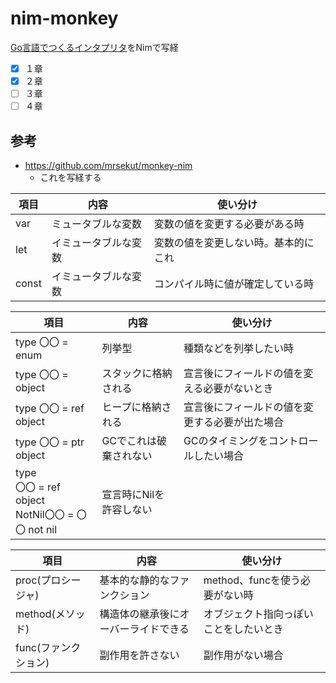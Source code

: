# nim-monkey


[Go言語でつくるインタプリタ](https://www.oreilly.co.jp/books/9784873118222/)をNimで写経

- [x] １章
- [x] ２章
- [ ] ３章
- [ ] ４章
## 参考

* https://github.com/mrsekut/monkey-nim
  * これを写経する　

|項目|内容|使い分け|
|---|---|---|
|var|ミュータブルな変数|変数の値を変更する必要がある時|
|let|イミュータブルな変数|変数の値を変更しない時。基本的にこれ|
|const|イミュータブルな変数|コンパイル時に値が確定している時|


|項目|内容|使い分け|
|---|---|---|
|type 〇〇 = enum|列挙型|種類などを列挙したい時|
|type 〇〇 = object|スタックに格納される|宣言後にフィールドの値を変える必要がないとき|
|type 〇〇 = ref object|ヒープに格納される|宣言後にフィールドの値を変更する必要が出た場合|
|type 〇〇 = ptr object|GCでこれは破棄されない|GCのタイミングをコントロールしたい場合|
|type <br>  〇〇 = ref object<br>  NotNil〇〇 = 〇〇 not nil|宣言時にNilを許容しない||

|項目|内容|使い分け|
|---|---|---|
|proc(プロシージャ)|基本的な静的なファンクション|method、funcを使う必要がない時|
|method(メソッド)|構造体の継承後にオーバーライドできる|オブジェクト指向っぽいことをしたいとき|
|func(ファンクション)|副作用を許さない|副作用がない場合|


